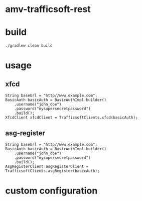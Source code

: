 amv-trafficsoft-rest
========


# build
```
./gradlew clean build
```

# usage

## xfcd
```
String baseUrl = "http//www.example.com";
BasicAuth basicAuth = BasicAuthImpl.builder()
    .username("john_doe")
    .password("mysupersecretpassword")
    .build();
XfcdClient xfcdClient = TrafficsoftClients.xfcd(basicAuth);
```

## asg-register
```
String baseUrl = "http//www.example.com";
BasicAuth basicAuth = BasicAuthImpl.builder()
    .username("john_doe")
    .password("mysupersecretpassword")
    .build();
AsgRegisterClient asgRegisterClient = TrafficsoftClients.asgRegister(basicAuth);
```

# custom configuration

